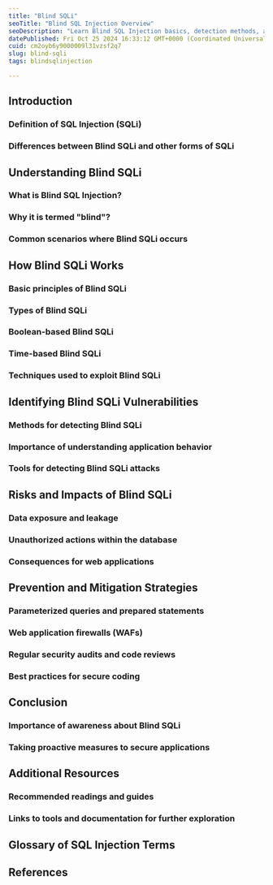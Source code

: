 ```yaml
---
title: "Blind SQLi"
seoTitle: "Blind SQL Injection Overview"
seoDescription: "Learn Blind SQL Injection basics, detection methods, and prevention techniques to secure web apps from vulnerabilities and data breaches"
datePublished: Fri Oct 25 2024 16:33:12 GMT+0000 (Coordinated Universal Time)
cuid: cm2oyb6y9000009l31vzsf2q7
slug: blind-sqli
tags: blindsqlinjection

---
```


## Introduction

### Definition of SQL Injection (SQLi)

### Differences between Blind SQLi and other forms of SQLi

## Understanding Blind SQLi

### What is Blind SQL Injection?

### Why it is termed "blind"?

### Common scenarios where Blind SQLi occurs

## How Blind SQLi Works

### Basic principles of Blind SQLi

### Types of Blind SQLi

### Boolean-based Blind SQLi

### Time-based Blind SQLi

### Techniques used to exploit Blind SQLi

## Identifying Blind SQLi Vulnerabilities

### Methods for detecting Blind SQLi

### Importance of understanding application behavior

### Tools for detecting Blind SQLi attacks

## Risks and Impacts of Blind SQLi

### Data exposure and leakage

### Unauthorized actions within the database

### Consequences for web applications

## Prevention and Mitigation Strategies

### Parameterized queries and prepared statements

### Web application firewalls (WAFs)

### Regular security audits and code reviews

### Best practices for secure coding

## Conclusion

### Importance of awareness about Blind SQLi

### Taking proactive measures to secure applications

## Additional Resources

### Recommended readings and guides

### Links to tools and documentation for further exploration

## Glossary of SQL Injection Terms

## References
